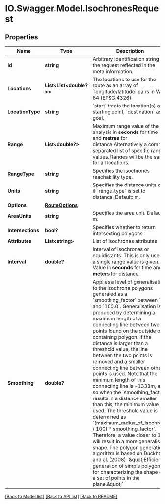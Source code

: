 # IO.Swagger.Model.IsochronesRequest
## Properties

Name | Type | Description | Notes
------------ | ------------- | ------------- | -------------
**Id** | **string** | Arbitrary identification string of the request reflected in the meta information. | [optional] 
**Locations** | **List&lt;List&lt;double?&gt;&gt;** | The locations to use for the route as an array of &#x60;longitude/latitude&#x60; pairs in WGS 84 (EPSG:4326) | 
**LocationType** | **string** | &#x60;start&#x60; treats the location(s) as starting point, &#x60;destination&#x60; as goal. | [optional] [default to LocationTypeEnum.Start]
**Range** | **List&lt;double?&gt;** | Maximum range value of the analysis in **seconds** for time and **metres** for distance.Alternatively a comma separated list of specific range values. Ranges will be the same for all locations. | 
**RangeType** | **string** | Specifies the isochrones reachability type. | [optional] [default to RangeTypeEnum.Time]
**Units** | **string** | Specifies the distance units only if &#x60;range_type&#x60; is set to distance. Default: m.  | [optional] [default to UnitsEnum.M]
**Options** | [**RouteOptions**](RouteOptions.md) |  | [optional] 
**AreaUnits** | **string** | Specifies the area unit. Default: m.  | [optional] [default to AreaUnitsEnum.M]
**Intersections** | **bool?** | Specifies whether to return intersecting polygons.  | [optional] [default to false]
**Attributes** | **List&lt;string&gt;** | List of isochrones attributes | [optional] 
**Interval** | **double?** | Interval of isochrones or equidistants. This is only used if a single range value is given. Value in **seconds** for time and **meters** for distance. | [optional] 
**Smoothing** | **double?** | Applies a level of generalisation to the isochrone polygons generated as a &#x60;smoothing_factor&#x60; between &#x60;0&#x60; and &#x60;100.0&#x60;. Generalisation is produced by determining a maximum length of a connecting line between two points found on the outside of a containing polygon. If the distance is larger than a threshold value, the line between the two points is removed and a smaller connecting line between other points is used. Note that the minimum length of this connecting line is ~1333m, and so when the &#x60;smoothing_factor&#x60; results in a distance smaller than this, the minimum value is used. The threshold value is determined as &#x60;(maximum_radius_of_isochrone / 100) * smoothing_factor&#x60;. Therefore, a value closer to 100 will result in a more generalised shape. The polygon generation algorithm is based on Duckham and al. (2008) &#x60;\&quot;Efficient generation of simple polygons for characterizing the shape of a set of points in the plane.\&quot;&#x60; | [optional] 

[[Back to Model list]](../README.md#documentation-for-models) [[Back to API list]](../README.md#documentation-for-api-endpoints) [[Back to README]](../README.md)

